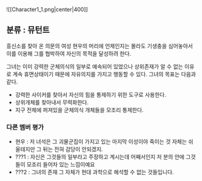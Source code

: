 ![[Character1_1.png|center|400]]
## 분류 : 뮤턴트
흥신소를 찾아 온 의문의 여성
현우의 머리에 언제인지는 몰라도 기생충을 심어놓아서 이를 이용해 그를 협박하여 자신의 목적을 달성하려 한다.

그녀는 이미 강력한 군체의식의 일부로 예속되어 있었으나 상위존재가 알 수 없는 이유로 계속 휴면상태이기 때문에 자유의지를 가지고 행동할 수 있다.
그녀의 목표는 다음과 같다.
* 강력한 사이커를 찾아서 자신의 힘을 통제하기 위한 도구로 사용한다.
* 상위개체를 찾아내서 무력화한다.
* 지구 전체에 퍼져있을 군체의식 개체들을 모조리 통제한다.

### 다른 멤버 평가
 * 현우 : 저 녀석은 그 괴물군집이 가지고 있는 마지막 이성이야 죽이는 것 자체는 쉬울테지만 그 뒤는 전혀 감당이 안되겠지.
 * ???1 : 자신은 그것들의 일부라고 주장하고 계시는데 어째서인지 저 분의 안에 그것들이 모조리 들어차 있는 느낌이예요
 * ???2 : 그녀의 존재 그 자체가 현대 과학으로 해석할 수 없는 것들입니다.